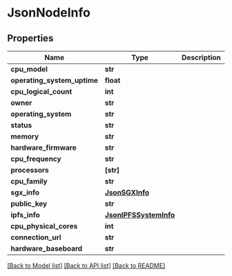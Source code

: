 # JsonNodeInfo


## Properties
Name | Type | Description | Notes
------------ | ------------- | ------------- | -------------
**cpu_model** | **str** |  | [optional] 
**operating_system_uptime** | **float** |  | [optional] 
**cpu_logical_count** | **int** |  | [optional] 
**owner** | **str** |  | [optional] 
**operating_system** | **str** |  | [optional] 
**status** | **str** |  | [optional] 
**memory** | **str** |  | [optional] 
**hardware_firmware** | **str** |  | [optional] 
**cpu_frequency** | **str** |  | [optional] 
**processors** | **[str]** |  | [optional] 
**cpu_family** | **str** |  | [optional] 
**sgx_info** | [**JsonSGXInfo**](JsonSGXInfo.md) |  | [optional] 
**public_key** | **str** |  | [optional] 
**ipfs_info** | [**JsonIPFSSystemInfo**](JsonIPFSSystemInfo.md) |  | [optional] 
**cpu_physical_cores** | **int** |  | [optional] 
**connection_url** | **str** |  | [optional] 
**hardware_baseboard** | **str** |  | [optional] 

[[Back to Model list]](../README.md#documentation-for-models) [[Back to API list]](../README.md#documentation-for-api-endpoints) [[Back to README]](../README.md)


